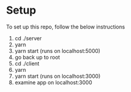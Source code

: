 # Setup

To set up this repo, follow the below instructions

1. cd ./server
2. yarn
3. yarn start (runs on localhost:5000)
4. go back up to root
5. cd ./client
6. yarn
7. yarn start (runs on localhost:3000)
8. examine app on localhost:3000

